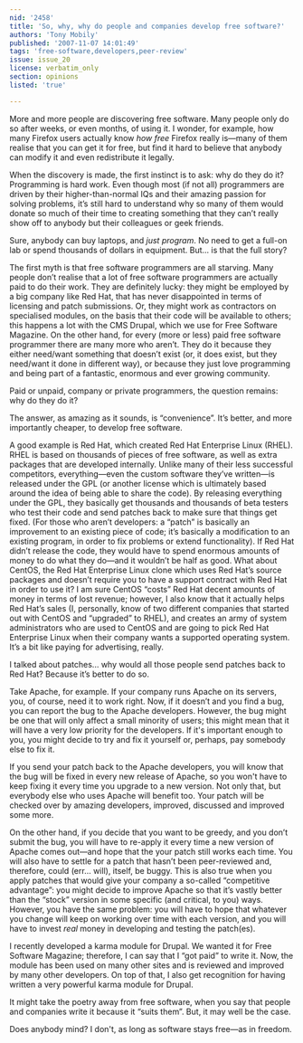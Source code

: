 ```yaml
---
nid: '2458'
title: 'So, why, why do people and companies develop free software?'
authors: 'Tony Mobily'
published: '2007-11-07 14:01:49'
tags: 'free-software,developers,peer-review'
issue: issue_20
license: verbatim_only
section: opinions
listed: 'true'

---
```

More and more people are discovering free software. Many people only do so after weeks, or even months, of using it. I wonder, for example, how many Firefox users actually know _how free_ Firefox really is—many of them realise that you can get it for free, but find it hard to believe that anybody can modify it and even redistribute it legally.

When the discovery is made, the first instinct is to ask: why do they do it? Programming is hard work. Even though most (if not all) programmers are driven by their higher-than-normal IQs and their amazing passion for solving problems, it’s still hard to understand why so many of them would donate so much of their time to creating something that they can’t really show off to anybody but their colleagues or geek friends.

Sure, anybody can buy laptops, and _just program_. No need to get a full-on lab or spend thousands of dollars in equipment. But... is that the full story?

<!--break-->

The first myth is that free software programmers are all starving. Many people don’t realise that a lot of free software programmers are actually paid to do their work. They are definitely lucky: they might be employed by a big company like Red Hat, that has never disappointed in terms of licensing and patch submissions. Or, they might work as contractors on specialised modules, on the basis that their code will be available to others; this happens a lot with the CMS Drupal, which we use for Free Software Magazine. On the other hand, for every (more or less) paid free software programmer there are many more who aren’t. They do it because they either need/want something that doesn’t exist (or, it does exist, but they need/want it done in different way), or because they just love programming and being part of a fantastic, enormous and ever growing community.

Paid or unpaid, company or private programmers, the question remains: why do they do it?

The answer, as amazing as it sounds, is “convenience”. It’s better, and more importantly cheaper, to develop free software.

A good example is Red Hat, which created Red Hat Enterprise Linux (RHEL). RHEL is based on thousands of pieces of free software, as well as extra packages that are developed internally. Unlike many of their less successful competitors, everything—even the custom software they’ve written—is released under the GPL (or another license which is ultimately based around the idea of being able to share the code). By releasing everything under the GPL, they basically get thousands and thousands of beta testers who test their code and send patches back to make sure that things get fixed. (For those who aren’t developers: a “patch” is basically an improvement to an existing piece of code; it’s basically a modification to an existing program, in order to fix problems or extend functionality). If Red Hat didn’t release the code, they would have to spend enormous amounts of money to do what they do—and it wouldn’t be half as good. What about CentOS, the Red Hat Enterprise Linux clone which uses Red Hat’s source packages and doesn’t require you to have a support contract with Red Hat in order to use it? I am sure CentOS “costs” Red Hat decent amounts of money in terms of lost revenue; however, I also know that it actually helps Red Hat’s sales (I, personally, know of two different companies that started out with CentOS and “upgraded” to RHEL), and creates an army of system administrators who are used to CentOS and are going to pick Red Hat Enterprise Linux when their company wants a supported operating system. It’s a bit like paying for advertising, really.

I talked about patches... why would all those people send patches back to Red Hat? Because it’s better to do so.

Take Apache, for example. If your company runs Apache on its servers, you, of course, need it to work right. Now, if it doesn’t and you find a bug, you can report the bug to the Apache developers. However, the bug might be one that will only affect a small minority of users; this might mean that it will have a very low priority for the developers. If it's important enough to you, you might decide to try and fix it yourself or, perhaps, pay somebody else to fix it.

If you send your patch back to the Apache developers, you will know that the bug will be fixed in every new release of Apache, so you won't have to keep fixing it every time you upgrade to a new version. Not only that, but everybody else who uses Apache will benefit too. Your patch will be checked over by amazing developers, improved, discussed and improved some more.

On the other hand, if you decide that you want to be greedy, and you don’t submit the bug, you will have to re-apply it every time a new version of Apache comes out—and hope that the your patch still works each time. You will also have to settle for a patch that hasn’t been peer-reviewed and, therefore, could (err... will), itself, be buggy. This is also true when you apply patches that would give your company a so-called “competitive advantage”: you might decide to improve Apache so that it’s vastly better than the “stock” version in some specific (and critical, to you) ways. However, you have the same problem: you will have to hope that whatever you change will keep on working over time with each version, and you will have to invest _real_ money in developing and testing the patch(es).

I recently developed a karma module for Drupal. We wanted it for Free Software Magazine; therefore, I can say that I “got paid” to write it. Now, the module has been used on many other sites and is reviewed and improved by many other developers. On top of that, I also get recognition for having written a very powerful karma module for Drupal.

It might take the poetry away from free software, when you say that people and companies write it because it “suits them”. But, it may well be the case.

Does anybody mind? I don't, as long as software stays free—as in freedom.

